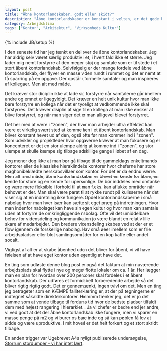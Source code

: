 ```yaml
---
layout: post
title: "Åbne kontorlandskaber, godt eller skidt?"
description: "Åbne kontorlandskaber er konstant i vælten, er det gode bedre end det dårlige."
category: Arbejdsklima
tags: ["Kontor", "Arkitektur", "Virksomheds Kultur"]
---
```

{% include JB/setup %}

I den seneste tid har jeg tænkt en del over de åbne kontorlandskaber. Jeg har aldrig selv været særlig produktiv i et, i hvert fald ikke et større. Jeg lader mig nemt forstyrre af den megen støj og samtale som er til stede i et stort åbent kontorlandskab. Selvfølgelig er der mange fordele ved åbne kontorlandskab, der flyver en masse viden rundt i rummet og det er nemt at få sparring på en opgave. Der opstår uformelle samtaler og man inspireres af kollegaer. Men alt med måde.

Det kræver stor diciplin ikke at lade sig forstyrre når samtalerne går imellem andre og emnet er ligegyldigt. Det kræver en helt unik kultur hvor man ikke bare forstyrre en kollega når det er tydeligt at vedkommende ikke skal forstyrres. Det kræver disiplin at sige til en kollega at man ikke ønsker at blive forstyrret, og når man siger det er man alligevel blevet forstyrret.

Det her med at være i "zonen", der hvor man arbejder ultra effektivt kan være et virkelig svært sted at komme hen i et åbent kontorlandskab. Man bliver konstant hevet ud af den, også ofte før man kommer ind i "zonen".
Som udvikler og projektleder hvor opgaverne kræver at man fokusere og er koncenteret er det en stor ulempe aldrig at komme ind i "zonen", og stor ulempe at skulle kæmpe sig tilbage adskillige gange i løbet af en dag.

Jeg mener dog ikke at man bør gå tilbage til de gammeldags enkeltmands kontorer eller de klassiske hierakiindelte kontorer hvor cheferne har store maghonibeklædte herskabsvillaer som kontor. For det er da endnu værre.
Men alt med måde, åbne kontorlandskaber er blevet en kende for åbne, en kende for store og en kende for upersonlige. De bør inddeles med omtanke og være mere fleksible i forhold til at man f.eks. kan aflukke områder når behovet er der.
Man skal være parat til at rykke rundt på kulisserne når det viser sig at en indretning ikke fungere. Opdel kontorlandskaberne i små nabolag hvor man hver især kan sætte sit eget præg på indretningen. Hvor man indenfor nabolaget kan have sin egen kultur og hvor man kan samtale uden at fortyrre de omkringliggende nabolag. Ofte vil det umiddelbare behov for vidensdeling og kommunikation jo være blandt en relativ lille skare af medarbejder. Den bredere vidensdeling skabes ved at der er et flow igennem de forskellige nabolag. Hav små øeer imellem som er frie arbejdspladser eller blot samlingsområder for en kop kaffe eller andet socalt.

Vigtigst af alt er at skabe åbenhed uden det bliver for åbent, vi vil have følelsen af at have eget kontor uden egentlig at have det.

En ting som udløste denne blog post er også det faktum at min nuværende arbejdsplads skal flytte i nye og meget flotte lokaler om ca. 1 år. Her lægger man en plan for hvordan over 200 personer skal fordeles i et åbent kontorlandskab. Der udføres et formidabelt forberedende arbejde så det bliver rigtig rigtig godt. Det er gennemtænkt, ingen tvivl om det. Men en ting jeg betrageter som en KÆMPE falliterklæring er, at der på tegningerne er indtegnet såkaldte direktørkontorer. Hmmmm tænker jeg, det er jo det samme som at vende tilbage til fordums tid hvor de bedste pladser tilfaldt dem med højest rangering i hierarkiet... Ja vi chefer er bedre end jer andre, vi ved godt at det der åbne kontorlandskab ikke fungere, men vi sparer en masse penge på m2 og vi burer os bare inde og så kan pøblen få lov at sidde og være uproduktive. I mit hoved er det helt forkert og et stort skridt tilbage.

En anden trigger var Ugebrevet A4s nyligt publiserede undersøgelse, [Storrum stordumper - vi har intet lært](http://www.ugebreveta4.dk/da/2014/201406/Torsdag/Storrumskontorer_vi_har_intet_laert.aspx).
